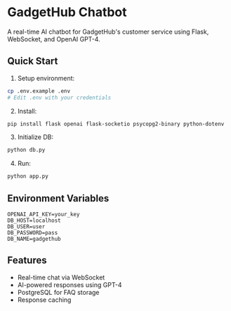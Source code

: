 # GadgetHub Chatbot

A real-time AI chatbot for GadgetHub's customer service using Flask, WebSocket, and OpenAI GPT-4.

## Quick Start

1. Setup environment:
```bash
cp .env.example .env
# Edit .env with your credentials
```

2. Install:
```bash
pip install flask openai flask-socketio psycopg2-binary python-dotenv
```

3. Initialize DB:
```bash
python db.py
```

4. Run:
```bash
python app.py
```

## Environment Variables
```
OPENAI_API_KEY=your_key
DB_HOST=localhost
DB_USER=user
DB_PASSWORD=pass
DB_NAME=gadgethub
```

## Features
- Real-time chat via WebSocket
- AI-powered responses using GPT-4
- PostgreSQL for FAQ storage
- Response caching